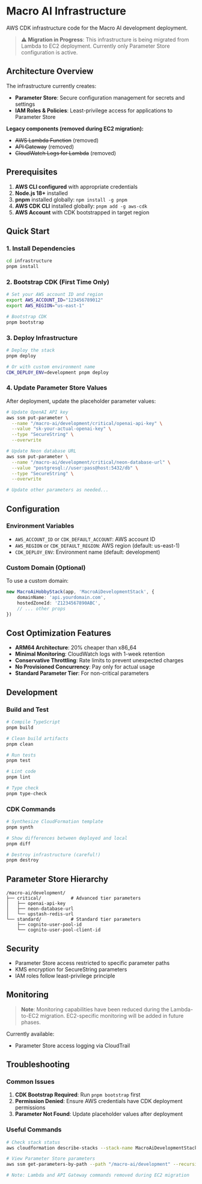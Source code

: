 # Macro AI Infrastructure

AWS CDK infrastructure code for the Macro AI development deployment.

> **⚠️ Migration in Progress**: This infrastructure is being migrated from Lambda to EC2 deployment.
> Currently only Parameter Store configuration is active.

## Architecture Overview

The infrastructure currently creates:

- **Parameter Store**: Secure configuration management for secrets and settings
- **IAM Roles & Policies**: Least-privilege access for applications to Parameter Store

**Legacy components (removed during EC2 migration):**

- ~~AWS Lambda Function~~ (removed)
- ~~API Gateway~~ (removed)
- ~~CloudWatch Logs for Lambda~~ (removed)

## Prerequisites

1. **AWS CLI configured** with appropriate credentials
2. **Node.js 18+** installed
3. **pnpm** installed globally: `npm install -g pnpm`
4. **AWS CDK CLI** installed globally: `pnpm add -g aws-cdk`
5. **AWS Account** with CDK bootstrapped in target region

## Quick Start

### 1. Install Dependencies

```bash
cd infrastructure
pnpm install
```

### 2. Bootstrap CDK (First Time Only)

```bash
# Set your AWS account ID and region
export AWS_ACCOUNT_ID="123456789012"
export AWS_REGION="us-east-1"

# Bootstrap CDK
pnpm bootstrap
```

### 3. Deploy Infrastructure

```bash
# Deploy the stack
pnpm deploy

# Or with custom environment name
CDK_DEPLOY_ENV=development pnpm deploy
```

### 4. Update Parameter Store Values

After deployment, update the placeholder parameter values:

```bash
# Update OpenAI API key
aws ssm put-parameter \
  --name "/macro-ai/development/critical/openai-api-key" \
  --value "sk-your-actual-openai-key" \
  --type "SecureString" \
  --overwrite

# Update Neon database URL
aws ssm put-parameter \
  --name "/macro-ai/development/critical/neon-database-url" \
  --value "postgresql://user:pass@host:5432/db" \
  --type "SecureString" \
  --overwrite

# Update other parameters as needed...
```

## Configuration

### Environment Variables

- `AWS_ACCOUNT_ID` or `CDK_DEFAULT_ACCOUNT`: AWS account ID
- `AWS_REGION` or `CDK_DEFAULT_REGION`: AWS region (default: us-east-1)
- `CDK_DEPLOY_ENV`: Environment name (default: development)

### Custom Domain (Optional)

To use a custom domain:

```typescript
new MacroAiHobbyStack(app, 'MacroAiDevelopmentStack', {
	domainName: 'api.yourdomain.com',
	hostedZoneId: 'Z1234567890ABC',
	// ... other props
})
```

## Cost Optimization Features

- **ARM64 Architecture**: 20% cheaper than x86_64
- **Minimal Monitoring**: CloudWatch logs with 1-week retention
- **Conservative Throttling**: Rate limits to prevent unexpected charges
- **No Provisioned Concurrency**: Pay only for actual usage
- **Standard Parameter Tier**: For non-critical parameters

## Development

### Build and Test

```bash
# Compile TypeScript
pnpm build

# Clean build artifacts
pnpm clean

# Run tests
pnpm test

# Lint code
pnpm lint

# Type check
pnpm type-check
```

### CDK Commands

```bash
# Synthesize CloudFormation template
pnpm synth

# Show differences between deployed and local
pnpm diff

# Destroy infrastructure (careful!)
pnpm destroy
```

## Parameter Store Hierarchy

```text
/macro-ai/development/
├── critical/           # Advanced tier parameters
│   ├── openai-api-key
│   ├── neon-database-url
│   └── upstash-redis-url
└── standard/           # Standard tier parameters
    ├── cognito-user-pool-id
    └── cognito-user-pool-client-id
```

## Security

- Parameter Store access restricted to specific parameter paths
- KMS encryption for SecureString parameters
- IAM roles follow least-privilege principle

## Monitoring

> **Note**: Monitoring capabilities have been reduced during the Lambda-to-EC2 migration.
> EC2-specific monitoring will be added in future phases.

Currently available:

- Parameter Store access logging via CloudTrail

## Troubleshooting

### Common Issues

1. **CDK Bootstrap Required**: Run `pnpm bootstrap` first
2. **Permission Denied**: Ensure AWS credentials have CDK deployment permissions
3. **Parameter Not Found**: Update placeholder values after deployment

### Useful Commands

```bash
# Check stack status
aws cloudformation describe-stacks --stack-name MacroAiDevelopmentStack

# View Parameter Store parameters
aws ssm get-parameters-by-path --path "/macro-ai/development" --recursive

# Note: Lambda and API Gateway commands removed during EC2 migration
```
